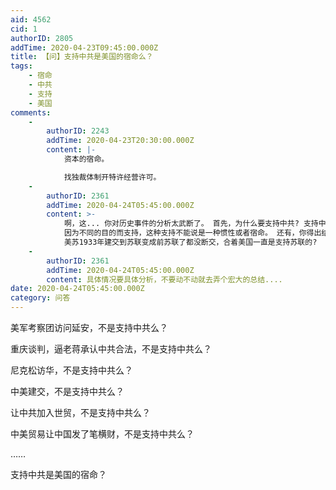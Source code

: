 ```yaml
---
aid: 4562
cid: 1
authorID: 2805
addTime: 2020-04-23T09:45:00.000Z
title: 【问】支持中共是美国的宿命么？
tags:
    - 宿命
    - 中共
    - 支持
    - 美国
comments:
    -
        authorID: 2243
        addTime: 2020-04-23T20:30:00.000Z
        content: |-
            资本的宿命。

            找独裁体制开特许经营许可。
    -
        authorID: 2361
        addTime: 2020-04-24T05:45:00.000Z
        content: >-
            啊，这... 你对历史事件的分析太武断了。 首先，为什么要支持中共? 支持中共是为了达成什么目的?
            因为不同的目的而支持，这种支持不能说是一种惯性或者宿命。 还有，你得出结论的过程也很粗暴... 中美建交就是美国支持中国?
            美苏1933年建交到苏联变成前苏联了都没断交，合着美国一直是支持苏联的?
    -
        authorID: 2361
        addTime: 2020-04-24T05:45:00.000Z
        content: 具体情况要具体分析，不要动不动就去弄个宏大的总结....
date: 2020-04-24T05:45:00.000Z
category: 问答
---
```


美军考察团访问延安，不是支持中共么？

重庆谈判，逼老蒋承认中共合法，不是支持中共么？

尼克松访华，不是支持中共么？

中美建交，不是支持中共么？

让中共加入世贸，不是支持中共么？

中美贸易让中国发了笔横财，不是支持中共么？

……

支持中共是美国的宿命？
